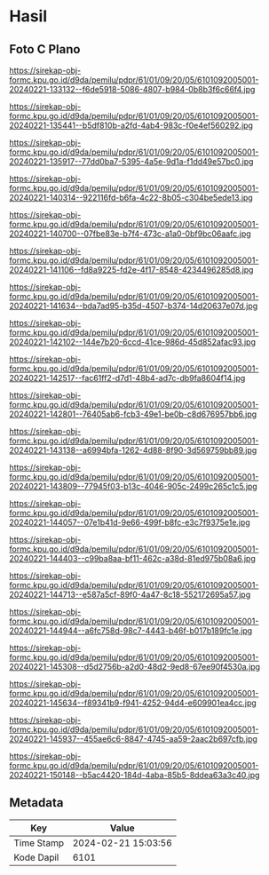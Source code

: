 # Hasil

## Foto C Plano

https://sirekap-obj-formc.kpu.go.id/d9da/pemilu/pdpr/61/01/09/20/05/6101092005001-20240221-133132--f6de5918-5086-4807-b984-0b8b3f6c66f4.jpg

https://sirekap-obj-formc.kpu.go.id/d9da/pemilu/pdpr/61/01/09/20/05/6101092005001-20240221-135441--b5df810b-a2fd-4ab4-983c-f0e4ef560292.jpg

https://sirekap-obj-formc.kpu.go.id/d9da/pemilu/pdpr/61/01/09/20/05/6101092005001-20240221-135917--77dd0ba7-5395-4a5e-9d1a-f1dd49e57bc0.jpg

https://sirekap-obj-formc.kpu.go.id/d9da/pemilu/pdpr/61/01/09/20/05/6101092005001-20240221-140314--922116fd-b6fa-4c22-8b05-c304be5ede13.jpg

https://sirekap-obj-formc.kpu.go.id/d9da/pemilu/pdpr/61/01/09/20/05/6101092005001-20240221-140700--07fbe83e-b7f4-473c-a1a0-0bf9bc06aafc.jpg

https://sirekap-obj-formc.kpu.go.id/d9da/pemilu/pdpr/61/01/09/20/05/6101092005001-20240221-141106--fd8a9225-fd2e-4f17-8548-4234496285d8.jpg

https://sirekap-obj-formc.kpu.go.id/d9da/pemilu/pdpr/61/01/09/20/05/6101092005001-20240221-141634--bda7ad95-b35d-4507-b374-14d20637e07d.jpg

https://sirekap-obj-formc.kpu.go.id/d9da/pemilu/pdpr/61/01/09/20/05/6101092005001-20240221-142102--144e7b20-6ccd-41ce-986d-45d852afac93.jpg

https://sirekap-obj-formc.kpu.go.id/d9da/pemilu/pdpr/61/01/09/20/05/6101092005001-20240221-142517--fac61ff2-d7d1-48b4-ad7c-db9fa8604f14.jpg

https://sirekap-obj-formc.kpu.go.id/d9da/pemilu/pdpr/61/01/09/20/05/6101092005001-20240221-142801--76405ab6-fcb3-49e1-be0b-c8d676957bb6.jpg

https://sirekap-obj-formc.kpu.go.id/d9da/pemilu/pdpr/61/01/09/20/05/6101092005001-20240221-143138--a6994bfa-1262-4d88-8f90-3d569759bb89.jpg

https://sirekap-obj-formc.kpu.go.id/d9da/pemilu/pdpr/61/01/09/20/05/6101092005001-20240221-143809--77945f03-b13c-4046-905c-2499c265c1c5.jpg

https://sirekap-obj-formc.kpu.go.id/d9da/pemilu/pdpr/61/01/09/20/05/6101092005001-20240221-144057--07e1b41d-9e66-499f-b8fc-e3c7f9375e1e.jpg

https://sirekap-obj-formc.kpu.go.id/d9da/pemilu/pdpr/61/01/09/20/05/6101092005001-20240221-144403--c99ba8aa-bf11-462c-a38d-81ed975b08a6.jpg

https://sirekap-obj-formc.kpu.go.id/d9da/pemilu/pdpr/61/01/09/20/05/6101092005001-20240221-144713--e587a5cf-89f0-4a47-8c18-552172695a57.jpg

https://sirekap-obj-formc.kpu.go.id/d9da/pemilu/pdpr/61/01/09/20/05/6101092005001-20240221-144944--a6fc758d-98c7-4443-b46f-b017b189fc1e.jpg

https://sirekap-obj-formc.kpu.go.id/d9da/pemilu/pdpr/61/01/09/20/05/6101092005001-20240221-145308--d5d2756b-a2d0-48d2-9ed8-67ee90f4530a.jpg

https://sirekap-obj-formc.kpu.go.id/d9da/pemilu/pdpr/61/01/09/20/05/6101092005001-20240221-145634--f89341b9-f941-4252-94d4-e609901ea4cc.jpg

https://sirekap-obj-formc.kpu.go.id/d9da/pemilu/pdpr/61/01/09/20/05/6101092005001-20240221-145937--455ae6c6-8847-4745-aa59-2aac2b697cfb.jpg

https://sirekap-obj-formc.kpu.go.id/d9da/pemilu/pdpr/61/01/09/20/05/6101092005001-20240221-150148--b5ac4420-184d-4aba-85b5-8ddea63a3c40.jpg


## Metadata

| Key        | Value               |
| ---------- | ------------------- |
| Time Stamp | 2024-02-21 15:03:56 |
| Kode Dapil | 6101                |



